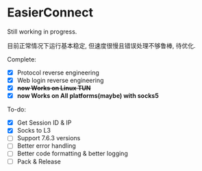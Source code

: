 # EasierConnect
Still working in progress.

目前正常情况下运行基本稳定, 但速度很慢且错误处理不够鲁棒, 待优化.

Complete: 
- [x] Protocol reverse engineering
- [x] Web login reverse engineering
- [x] ~~**now Works on Linux TUN**~~
- [x] **now Works on All platforms(maybe) with socks5**

To-do: 
- [x] Get Session ID & IP
- [x] Socks to L3
- [ ] Support 7.6.3 versions
- [ ] Better error handling
- [ ] Better code formatting & better logging
- [ ] Pack & Release
